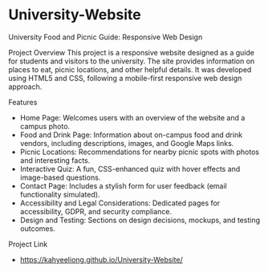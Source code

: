 # University-Website
University Food and Picnic Guide: Responsive Web Design

Project Overview
This project is a responsive website designed as a guide for students and visitors to the university. The site provides information on places to eat, picnic locations, and other helpful details. It was developed using HTML5 and CSS, following a mobile-first responsive web design approach.

Features
- Home Page: Welcomes users with an overview of the website and a campus photo.
- Food and Drink Page: Information about on-campus food and drink vendors, including descriptions, images, and Google Maps links.
- Picnic Locations: Recommendations for nearby picnic spots with photos and interesting facts.
- Interactive Quiz: A fun, CSS-enhanced quiz with hover effects and image-based questions.
- Contact Page: Includes a stylish form for user feedback (email functionality simulated).
- Accessibility and Legal Considerations: Dedicated pages for accessibility, GDPR, and security compliance.
- Design and Testing: Sections on design decisions, mockups, and testing outcomes.

Project Link
- https://kahyeeliong.github.io/University-Website/
